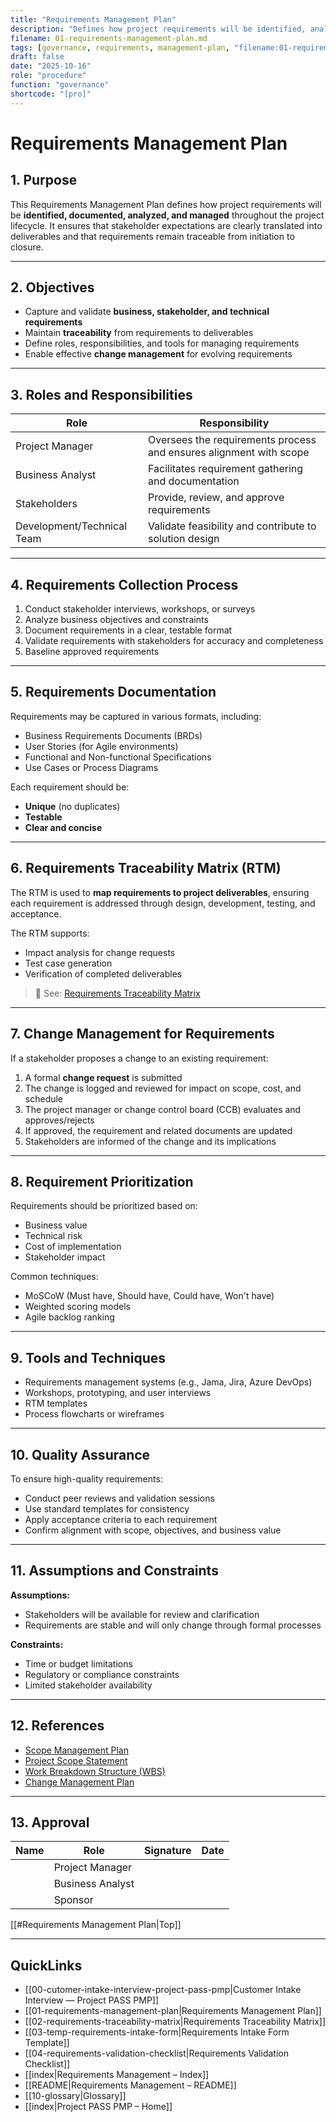 ```yaml
---
title: "Requirements Management Plan"
description: "Defines how project requirements will be identified, analyzed, documented, and managed through the lifecycle."
filename: 01-requirements-management-plan.md
tags: [governance, requirements, management-plan, "filename:01-requirements-management-plan.md"]
draft: false
date: "2025-10-16"
role: "procedure"
function: "governance"
shortcode: "[pro]"
---
```


# Requirements Management Plan

## 1. Purpose

This Requirements Management Plan defines how project requirements will be **identified, documented, analyzed, and managed** throughout the project lifecycle. It ensures that stakeholder expectations are clearly translated into deliverables and that requirements remain traceable from initiation to closure.

---

## 2. Objectives

- Capture and validate **business, stakeholder, and technical requirements**
- Maintain **traceability** from requirements to deliverables
- Define roles, responsibilities, and tools for managing requirements
- Enable effective **change management** for evolving requirements

---

## 3. Roles and Responsibilities

| Role | Responsibility |
|------|----------------|
| Project Manager | Oversees the requirements process and ensures alignment with scope |
| Business Analyst | Facilitates requirement gathering and documentation |
| Stakeholders | Provide, review, and approve requirements |
| Development/Technical Team | Validate feasibility and contribute to solution design |

---

## 4. Requirements Collection Process

1. Conduct stakeholder interviews, workshops, or surveys  
2. Analyze business objectives and constraints  
3. Document requirements in a clear, testable format  
4. Validate requirements with stakeholders for accuracy and completeness  
5. Baseline approved requirements  

---

## 5. Requirements Documentation

Requirements may be captured in various formats, including:
- Business Requirements Documents (BRDs)
- User Stories (for Agile environments)
- Functional and Non-functional Specifications
- Use Cases or Process Diagrams

Each requirement should be:
- **Unique** (no duplicates)
- **Testable**
- **Clear and concise**

---

## 6. Requirements Traceability Matrix (RTM)

The RTM is used to **map requirements to project deliverables**, ensuring each requirement is addressed through design, development, testing, and acceptance.

The RTM supports:
- Impact analysis for change requests
- Test case generation
- Verification of completed deliverables

> 📎 See: [Requirements Traceability Matrix](./Requirements-Traceability-Matrix.md)

---

## 7. Change Management for Requirements

If a stakeholder proposes a change to an existing requirement:

1. A formal **change request** is submitted  
2. The change is logged and reviewed for impact on scope, cost, and schedule  
3. The project manager or change control board (CCB) evaluates and approves/rejects  
4. If approved, the requirement and related documents are updated  
5. Stakeholders are informed of the change and its implications

---

## 8. Requirement Prioritization

Requirements should be prioritized based on:
- Business value
- Technical risk
- Cost of implementation
- Stakeholder impact

Common techniques:
- MoSCoW (Must have, Should have, Could have, Won't have)
- Weighted scoring models
- Agile backlog ranking

---

## 9. Tools and Techniques

- Requirements management systems (e.g., Jama, Jira, Azure DevOps)
- Workshops, prototyping, and user interviews
- RTM templates
- Process flowcharts or wireframes

---

## 10. Quality Assurance

To ensure high-quality requirements:
- Conduct peer reviews and validation sessions
- Use standard templates for consistency
- Apply acceptance criteria to each requirement
- Confirm alignment with scope, objectives, and business value

---

## 11. Assumptions and Constraints

**Assumptions:**
- Stakeholders will be available for review and clarification
- Requirements are stable and will only change through formal processes

**Constraints:**
- Time or budget limitations
- Regulatory or compliance constraints
- Limited stakeholder availability

---

## 12. References

- [Scope Management Plan](./Scope-Management-Plan.md)
- [Project Scope Statement](./Project-Scope-Statement.md)
- [Work Breakdown Structure (WBS)](./Work-Breakdown-Structure.md)
- [Change Management Plan](../00-project-integration-management/Change-Management-Plan.md)

---

## 13. Approval

| Name | Role | Signature | Date |
|------|------|------------|------|
|  | Project Manager |  |  |
|  | Business Analyst |  |  |
|  | Sponsor |  |  |

[[#Requirements Management Plan|Top]]

---

## QuickLinks
- [[00-cutomer-intake-interview-project-pass-pmp|Customer Intake Interview — Project PASS PMP]]
- [[01-requirements-management-plan|Requirements Management Plan]]
- [[02-requirements-traceability-matrix|Requirements Traceability Matrix]]
- [[03-temp-requirements-intake-form|Requirements Intake Form Template]]
- [[04-requirements-validation-checklist|Requirements Validation Checklist]]
- [[index|Requirements Management – Index]]
- [[README|Requirements Management – README]]
- [[10-glossary|Glossary]]
- [[index|Project PASS PMP – Home]]

